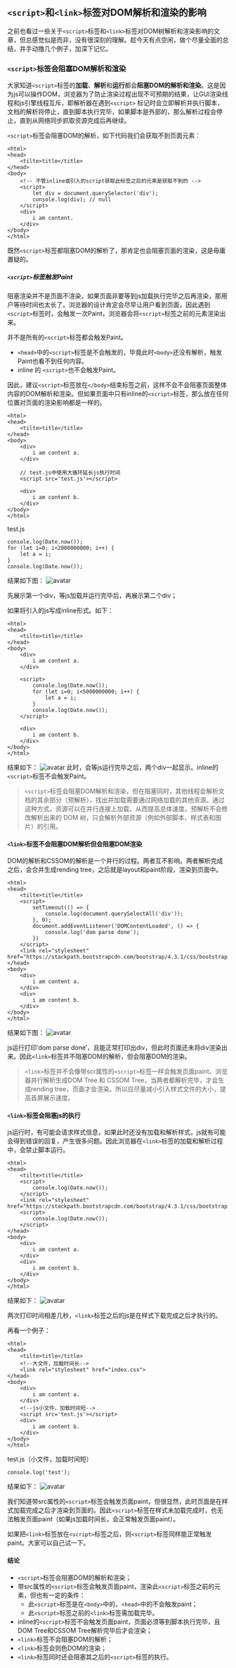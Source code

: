## `<script>`和`<link>`标签对DOM解析和渲染的影响
之前也看过一些关于`<script>`标签和`<link>`标签对DOM树解析和渲染影响的文章，但总感觉似是而非，没有很深刻的理解。趁今天有点空闲，做个尽量全面的总结，并手动撸几个例子，加深下记忆。

### `<script>`标签会阻塞DOM解析和渲染

大家知道`<script>`标签的**加载**、**解析**和**运行**都会**阻塞DOM的解析和渲染**。这是因为js可以操作DOM，浏览器为了防止渲染过程出现不可预期的结果，让GUI渲染线程和js引擎线程互斥，即解析器在遇到`<script>` 标记时会立即解析并执行脚本，文档的解析将停止，直到脚本执行完毕，如果脚本是外部的，那么解析过程会停止，直到从网络同步抓取资源完成后再继续。

`<script>`标签会阻塞DOM的解析，如下代码我们会获取不到页面元素：

```
<html>
<head>
    <tilte>title</title>
</head>
<body>
    <!-- 不管inline或引入的script获取此标签之后的元素是获取不到的 -->
    <script>
        let div = document.querySelector('div');
        console.log(div); // null
    </script>
    <div>
        i am content.
    </div>
</body>
</html>
```

既然`<script>`标签都阻塞DOM的解析了，那肯定也会阻塞页面的渲染，这是毋庸置疑的。

##### `<script>`标签触发Paint
阻塞渲染并不是页面不渲染，如果页面非要等到js加载执行完毕之后再渲染，那用户等待时间也太长了。浏览器的设计肯定会尽早让用户看到页面，因此遇到`<script>`标签时，会触发一次Paint，浏览器会将`<script>`标签之前的元素渲染出来。

并不是所有的`<script>`标签都会触发Paint。
- `<head>`中的`<script>`标签是不会触发的，毕竟此时`<body>`还没有解析，触发Paint也看不到任何内容。
- inline 的 `<script>`也不会触发Paint。

因此，建议`<script>`标签放在`</body>`结束标签之前，这样不会不会阻塞页面整体内容的DOM解析和渲染。但如果页面中只有inline的`<script>`标签，那么放在任何位置对页面的渲染影响都是一样的。

```
<html>
<head>
    <tilte>title</title>
</head>
<body>
    <div>
        i am content a.
    </div>
    
    // test.js中使用大循环延长js执行时间
    <script src='test.js'></script>
    
    <div>
        i am content b.
    </div>
</body>
</html>
```
test.js
```
console.log(Date.now());
for (let i=0; i<2000000000; i++) {
    let a = i;
}
console.log(Date.now());
```
结果如下图：
![avatar](./imgs/a.gif)

先展示第一个div，等js加载并运行完毕后，再展示第二个div；

如果将引入的js写成inline形式。如下：
```
<html>
<head>
    <tilte>title</title>
</head>
<body>
    <div>
        i am content a.
    </div>
    
    <script>
        console.log(Date.now());
        for (let i=0; i<5000000000; i++) {
            let a = i;
        }
        console.log(Date.now());
    </script>
    
    <div>
        i am content b.
    </div>
</body>
</html>
```
结果如下：
![avatar](./imgs/b.gif)
此时，会等js运行完毕之后，两个div一起显示。inline的`<script>`标签不会触发Paint。

> `<script>`标签会阻塞DOM解析和渲染，但在阻塞同时，其他线程会解析文档的其余部分（预解析），找出并加载需要通过网络加载的其他资源。通过这种方式，资源可以在并行连接上加载，从而提高总体速度。预解析不会修改解析出来的 DOM 树，只会解析外部资源（例如外部脚本、样式表和图片）的引用。


#### `<link>`标签不会阻塞DOM解析但会阻塞DOM渲染
DOM的解析和CSSOM的解析是一个并行的过程。两者互不影响。两者解析完成之后，会合并生成rending tree，之后就是layout和paint阶段，渲染到页面中。

```
<html>
<head>
    <tilte>title</title>
    <script>
        setTimeout(() => {
            console.log(document.querySelectAll('div'));
        }, 0);
        document.addEventListener('DOMContentLoaded', () => {
            console.log('dom parse done');
        })
    </script>
    <link rel="stylesheet" href="https://stackpath.bootstrapcdn.com/bootstrap/4.3.1/css/bootstrap.css">
</head>
<body>
    <div>
        i am content a.
    </div>
    <div>
        i am content b.
    </div>
</body>
</html>
```
结果如下图：
![avatar](./imgs/c.gif)

js运行打印‘dom parse done’，且能正常打印出div，但此时页面还未将div渲染出来。因此`<link>`标签并不阻塞DOM的解析，但会阻塞DOM的渲染。

> `<link>`标签并不会像带scr属性的`<script>`标签一样会触发页面paint。浏览器并行解析生成DOM Tree 和 CSSOM Tree，当两者都解析完毕，才会生成rending tree，页面才会渲染。所以应尽量减小引入样式文件的大小，提高首屏展示速度。

#### `<link>`标签会阻塞js的执行

js运行时，有可能会请求样式信息，如果此时还没有加载和解析样式，js就有可能会得到错误的回复，产生很多问题。因此浏览器在`<link>`标签的加载和解析过程中，会禁止脚本运行。
```
<html>
<head>
    <tilte>title</title>
    <script>
        console.log(Date.now());
    </script>
    <link rel="stylesheet" href="https://stackpath.bootstrapcdn.com/bootstrap/4.3.1/css/bootstrap.css">
    <script>
        console.log(Date.now());
    </script>
</head>
<body>
    <div>
        i am content a.
    </div>
    <div>
        i am content b.
    </div>
</body>
</html>
```
结果如下：
![avatar](./imgs/d.gif)

两次打印时间相差几秒，`<link>`标签之后的js是在样式下载完成之后才执行的。

再看一个例子：
```
<html>
<head>
    <tilte>title</title>
    <!--大文件，加载时间长-->
    <link rel="stylesheet" href="index.css">
</head>
<body>
    <div>
        i am content a.
    </div>
    <!--js小文件，加载时间短-->
    <script src='test.js'></script>
    <div>
        i am content b.
    </div>
</body>
</html>
```
test.js（小文件，加载时间短）
```
console.log('test');
```
结果如下：
![avatar](./imgs/e.gif)

我们知道带src属性的`<script>`标签会触发页面paint，但很显然，此时页面是在样式加载完成之后才渲染到页面的。因此`<script>`标签在样式未加载完成时，也无法触发页面paint（如果js加载时间长，会正常触发页面paint）。

如果把`<link>`标签放在`<script>`标签之后，则`<script>`标签同样能正常触发paint。大家可以自己试一下。

#### 结论
- `<script>`标签会阻塞DOM的解析和渲染；
- 带src属性的`<script>`标签会触发页面paint，渲染此`<script>`标签之前的元素，但也有一定的条件：
    - 此`<script>`标签是在`<body>`中的，`<head>`中的不会触发paint；
    - 此`<script>`标签之前的`<link>`标签需加载完毕。
- inline的`<script>`标签不会触发页面paint，页面必须等到脚本执行完毕，且DOM Tree和CSSOM Tree解析完毕后才会渲染；
- `<link>`标签不会阻塞DOM的解析；
- `<link>`标签会则色DOM的渲染；
- `<link>`标签同时还会阻塞其之后的`<script>`标签的执行。